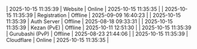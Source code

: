 | 2025-10-15 11:35:39 | Website | Online | 2025-10-15 11:35:35 |
| 2025-10-15 11:35:39 | Registration | Offline | 2025-09-09 16:40:23 |
| 2025-10-15 11:35:39 | Auth Server | Offline | 2025-08-18 09:33:31 |
| 2025-10-15 11:35:39 | Kezan (PvE) | Offline | 2025-10-11 12:51:30 |
| 2025-10-15 11:35:39 | Gurubashi (PvP) | Offline | 2025-08-23 21:44:06 |
| 2025-10-15 11:35:39 | Cloudflare | Online | 2025-10-15 11:35:35 |
